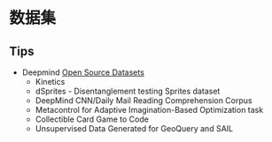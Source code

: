 # 数据集

## Tips

* Deepmind [Open Source Datasets](https://deepmind.com/research/open-source/open-source-datasets/)
  * Kinetics
  * dSprites - Disentanglement testing Sprites dataset
  * DeepMind CNN/Daily Mail Reading Comprehension Corpus
  * Metacontrol for Adaptive Imagination-Based Optimization task
  * Collectible Card Game to Code
  * Unsupervised Data Generated for GeoQuery and SAIL 

```bash


```
